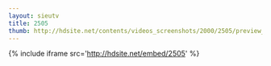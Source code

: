 ```yaml
---
layout: sieutv
title: 2505
thumb: http://hdsite.net/contents/videos_screenshots/2000/2505/preview_360p.mp4.jpg
---
```

{% include iframe src='http://hdsite.net/embed/2505' %}
 
